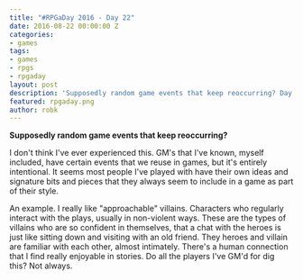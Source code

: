 ```yaml
---
title: "#RPGaDay 2016 - Day 22"
date: 2016-08-22 00:00:00 Z
categories:
- games
tags:
- games
- rpgs
- rpgaday
layout: post
description: 'Supposedly random game events that keep reoccurring? Day 22 of #RPGaDay.'
featured: rpgaday.png
author: robk
---
```


**Supposedly random game events that keep reoccurring?**

I don't think I've ever experienced this. GM's that I've known, myself included, have certain events that we reuse in games, but it's entirely intentional. It seems most people I've played with have their own ideas and signature bits and pieces that they always seem to include in a game as part of their style.

An example. I really like "approachable" villains. Characters who regularly interact with the plays, usually in non-violent ways. These are the types of villains who are so confident in themselves, that a chat with the heroes is just like sitting down and visiting with an old friend. They heroes and villain are familiar with each other, almost intimately. There's a human connection that I find really enjoyable in stories. Do all the players I've GM'd for dig this? Not always.
